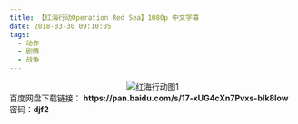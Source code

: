 ```yaml
---
title: 【红海行动Operation Red Sea】1080p 中文字幕
date: 2018-03-30 09:10:05
tags:
  - 动作
  - 剧情
  - 战争
---
```


<div align=center>
	<img src="/assets/images/a/hhxd-01/1.jpg" alt="红海行动图1">
</div>
<!-- more -->
百度网盘下载链接：
<b>https://pan.baidu.com/s/17-xUG4cXn7Pvxs-bIk8Iow</b>
密码：<b>djf2</b>
